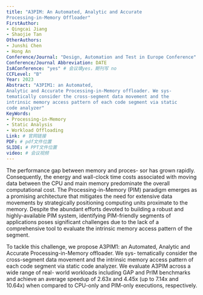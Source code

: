 ```yaml
---
title: "A3PIM: An Automated, Analytic and Accurate
Processing-in-Memory Offloader"
FirstAuthor:
- Qingcai Jiang
- Shaojie Tan
OtherAuthors:
- Junshi Chen
- Hong An
Conference/Journal: "Design, Automation and Test in Europe Conference"
Conference/Journal Abbreviation: DATE
IsAConference: "yes" # 会议填yes，期刊写 no
CCFLevel: "B" 
Year: 2023
Abstract: "A3PIM1: an Automated,
Analytic and Accurate Processing-in-Memory offloader. We sys-
tematically consider the cross-segment data movement and the
intrinsic memory access pattern of each code segment via static
code analyzer"
KeyWords:
- Processing-in-Memory
- Static Analysis
- Workload Offloading
Link: # 官网链接 
PDF: # pdf文件位置
SLIDE: # PPT文件位置
video: # 会议视频
---
```


The performance gap between memory and proces-
sor has grown rapidly. Consequently, the energy and wall-clock
time costs associated with moving data between the CPU and
main memory predominate the overall computational cost. The
Processing-in-Memory (PIM) paradigm emerges as a promising
architecture that mitigates the need for extensive data movements
by strategically positioning computing units proximate to the
memory. Despite the abundant efforts devoted to building a
robust and highly-available PIM system, identifying PIM-friendly
segments of applications poses significant challenges due to the
lack of a comprehensive tool to evaluate the intrinsic memory
access pattern of the segment.

To tackle this challenge, we propose A3PIM1: an Automated,
Analytic and Accurate Processing-in-Memory offloader. We sys-
tematically consider the cross-segment data movement and the
intrinsic memory access pattern of each code segment via static
code analyzer. We evaluate A3PIM across a wide range of real-
world workloads including GAP and PrIM benchmarks and
achieve an average speedup of 2.63x and 4.45x (up to 7.14x and
10.64x) when compared to CPU-only and PIM-only executions,
respectively.